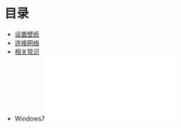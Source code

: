 # 目录

- [设置壁纸](壁纸.md)
- [连接网络](连接网络.md)
- [相关常识](相关常识.md)
- Windows7![](../../../Resource/Windows7.pdf)
